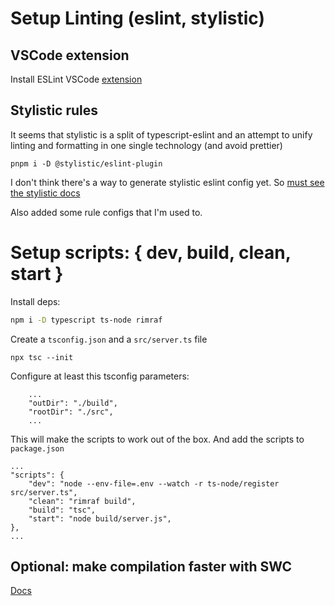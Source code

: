 # Setup Linting (eslint, stylistic)

## VSCode extension
Install ESLint VSCode [extension](https://marketplace.visualstudio.com/items?itemName=dbaeumer.vscode-eslint)

## Stylistic rules
It seems that stylistic is a split of typescript-eslint and an attempt to unify
linting and formatting in one single technology (and avoid prettier)

```
pnpm i -D @stylistic/eslint-plugin
```
I don't think there's a way to generate stylistic eslint config yet. So [must see the stylistic docs](https://eslint.style/packages/default#install)

Also added some rule configs that I'm used to.

# Setup scripts: { dev, build, clean, start }

Install deps: 

```sh
npm i -D typescript ts-node rimraf
```
Create a ```tsconfig.json``` and a ```src/server.ts``` file

```npx tsc --init```

Configure at least this tsconfig parameters:
```
    ...
    "outDir": "./build",  
    "rootDir": "./src",
    ...
```
This will make the scripts to work out of the box. 
And add the scripts to ```package.json```
```
...
"scripts": {
	"dev": "node --env-file=.env --watch -r ts-node/register src/server.ts",
	"clean": "rimraf build",
	"build": "tsc",
	"start": "node build/server.js",
},
...
```

## Optional: make compilation faster with SWC



[Docs](https://typestrong.org/ts-node/docs/swc/)